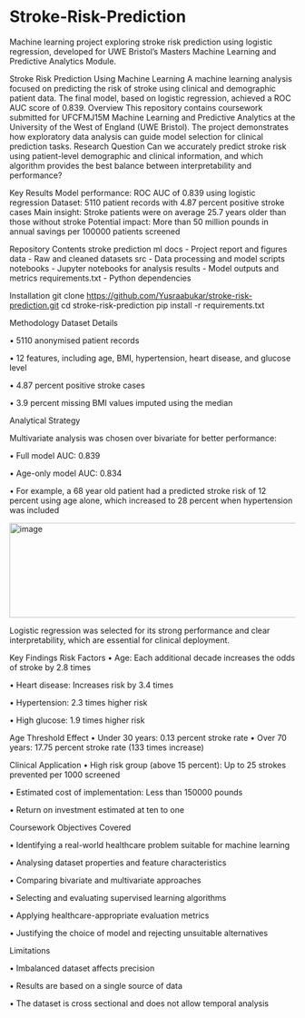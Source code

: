 # Stroke-Risk-Prediction
Machine learning project exploring stroke risk prediction using logistic regression, developed for UWE Bristol’s Masters Machine Learning and Predictive Analytics Module.

Stroke Risk Prediction Using Machine Learning
A machine learning analysis focused on predicting the risk of stroke using clinical and demographic patient data. The final model, based on logistic regression, achieved a ROC AUC score of 0.839.
Overview
This repository contains coursework submitted for UFCFMJ15M Machine Learning and Predictive Analytics at the University of the West of England (UWE Bristol). The project demonstrates how exploratory data analysis can guide model selection for clinical prediction tasks.
Research Question
Can we accurately predict stroke risk using patient-level demographic and clinical information, and which algorithm provides the best balance between interpretability and performance?

Key Results
Model performance: ROC AUC of 0.839 using logistic regression
Dataset: 5110 patient records with 4.87 percent positive stroke cases
Main insight: Stroke patients were on average 25.7 years older than those without stroke
Potential impact: More than 50 million pounds in annual savings per 100000 patients screened

Repository Contents
stroke prediction ml
docs	- Project report and figures
data - 	Raw and cleaned datasets
src	- Data processing and model scripts
notebooks -	Jupyter notebooks for analysis
results - Model outputs and metrics
requirements.txt -	Python dependencies


Installation
git clone https://github.com/Yusraabukar/stroke-risk-prediction.git
cd stroke-risk-prediction
pip install -r requirements.txt


Methodology
Dataset Details

•	5110 anonymised patient records

•	12 features, including age, BMI, hypertension, heart disease, and glucose level

•	4.87 percent positive stroke cases

•	3.9 percent missing BMI values imputed using the median


Analytical Strategy

Multivariate analysis was chosen over bivariate for better performance:

•	Full model AUC: 0.839

•	Age-only model AUC: 0.834

•	For example, a 68 year old patient had a predicted stroke risk of 12 percent using age alone, which increased to 28 percent when hypertension was included

<img width="791" height="167" alt="image" src="https://github.com/user-attachments/assets/0f80157e-1670-4b34-8e55-11214b026a16" />

Logistic regression was selected for its strong performance and clear interpretability, which are essential for clinical deployment.

Key Findings
Risk Factors
•	Age: Each additional decade increases the odds of stroke by 2.8 times

•	Heart disease: Increases risk by 3.4 times

•	Hypertension: 2.3 times higher risk

•	High glucose: 1.9 times higher risk

Age Threshold Effect
•	Under 30 years: 0.13 percent stroke rate
•	Over 70 years: 17.75 percent stroke rate (133 times increase)

Clinical Application
•	High risk group (above 15 percent): Up to 25 strokes prevented per 1000 screened

•	Estimated cost of implementation: Less than 150000 pounds

•	Return on investment estimated at ten to one

Coursework Objectives Covered

•	Identifying a real-world healthcare problem suitable for machine learning

•	Analysing dataset properties and feature characteristics

•	Comparing bivariate and multivariate approaches

•	Selecting and evaluating supervised learning algorithms

•	Applying healthcare-appropriate evaluation metrics

•	Justifying the choice of model and rejecting unsuitable alternatives

Limitations

•	Imbalanced dataset affects precision

•	Results are based on a single source of data

•	The dataset is cross sectional and does not allow temporal analysis
